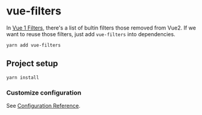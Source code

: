 # vue-filters

In [Vue 1 Filters](https://cli.vuejs.org/config/), there's a list of bultin filters those removed from Vue2.
If we want to reuse those filters, just add `vue-filters` into dependencies.

```
yarn add vue-filters
```

## Project setup
```
yarn install
```


### Customize configuration
See [Configuration Reference](https://cli.vuejs.org/config/).
